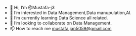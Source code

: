 - 👋 Hi, I’m @Mustafa-j3
- 👀 I’m interested in Data Management,Data manupulation,AI.
- 🌱 I’m currently learning Data Science all related.
- 💞️ I’m looking to collaborate on Data Management. 
- 📫 How to reach me mustafa.jan5059@gmail.com

<!---
Mustafa-j3/Mustafa-j3 is a ✨ special ✨ repository because its `README.md` (this file) appears on your GitHub profile.
You can click the Preview link to take a look at your changes.
--->
